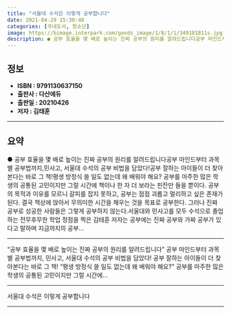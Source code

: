 ```yaml
---
title: "서울대 수석은 이렇게 공부합니다"
date: 2021-04-29 15:30:48
categories: [국내도서, 청소년]
image: https://bimage.interpark.com/goods_image/1/8/1/1/349181811s.jpg
description: ● 공부 효율을 몇 배로 높이는 진짜 공부의 원리를 알려드립니다공부 마인드부터 과목별 공부법까지,민사고, 서울대 수석의 공부 비법을 담았다!공부 잘하는 아이들이 더 찾아본다는 바로 그 책!평생 방정식 쓸 일도 없는데 왜 배워야 해요? 공부를 마주한 많은 학생의 공통된 고민이지만 그럴
---
```


## **정보**

- **ISBN : 9791130637150**
- **출판사 : 다산에듀**
- **출판일 : 20210426**
- **저자 : 김태훈**

------



## **요약**

●  공부 효율을 몇 배로 높이는 진짜 공부의 원리를 알려드립니다공부 마인드부터 과목별 공부법까지,민사고, 서울대 수석의 공부 비법을 담았다!공부 잘하는 아이들이 더 찾아본다는 바로 그 책!평생 방정식 쓸 일도 없는데 왜 배워야 해요? 공부를 마주한 많은 학생의 공통된 고민이지만 그럴 시간에 책이나 한 자 더 보라는 핀잔만 들을 뿐이다. 공부의 목적과 이유를 모르니 갈피를 잡지 못하고, 공부는 점점 괴롭고 멀리하고 싶은 존재가 된다. 결국 책상에 앉아서 무의미한 시간을 채우는 것을 목표로 공부한다. 그러나 진짜 공부로 성공한 사람들은 그렇게 공부하지 않는다.서울대와 민사고를 모두 수석으로 졸업하는 전무후무한 학업 정점을 찍은 김태훈 저자는 공부에는 진짜 공부와 가짜 공부가 있다고 말하며 지금까지의 공부...

------

“공부 효율을 몇 배로 높이는 진짜 공부의 원리를 알려드립니다”
공부 마인드부터 과목별 공부법까지,
민사고, 서울대 수석의 공부 비법을 담았다!
공부 잘하는 아이들이 더 찾아본다는 바로 그 책!
“평생 방정식 쓸 일도 없는데 왜 배워야 해요?” 공부를 마주한 많은 학생의 공통된 고민이지만 그럴 시간에... 

------


서울대 수석은 이렇게 공부합니다 

------


